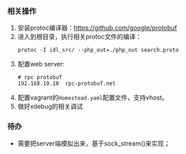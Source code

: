 ### 相关操作
1. 安装protoc编译器：https://github.com/google/protobuf
2. 进入到根目录，执行相关protoc文件的编译：
   ```
   protoc -I idl_src/ --php_out=./php_out search.proto
   ```
3. 配置web server: 
    ```
    # rpc protobuf
    192.168.10.10  rpc-protobuf.net 
    ```
4. 配置vagrant的`Homestead.yaml`配置文件，支持vhost。
5. 做好xdebug的相关调试

### 待办
- 需要把server端模拟出来，基于sock_stream()来实现；